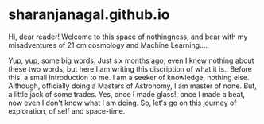 # sharanjanagal.github.io


Hi, dear reader! Welcome to this space of nothingness, and bear with my misadventures of 21 cm cosmology and Machine Learning.... 

Yup, yup, some big words. Just six months ago, even I knew nothing about these two words, but here I am writing this discription of what it is..
Before this, a small introduction to me. I am a seeker of knowledge, nothing else. Although, officially doing a Masters of Astronomy, I am master of none. But, a little jack of some trades. 
Yes, once I made glass!, once I made a beat, now even I don't know what I am doing. So, let's go on this journey of exploration, of self and space-time.
